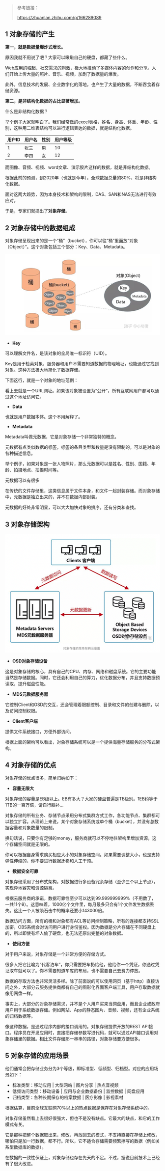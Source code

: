 > 参考链接：
>
> https://zhuanlan.zhihu.com/p/166289089



## 1 对象存储的产生

**第一，就是数据量爆炸式增长。**

原因我就不用说了吧？大家可以瞅瞅自己的硬盘，都藏了些什么。

Web应用的崛起、社交需求的刺激，极大地推动了多媒体内容的创作和分享。人们开始上传大量的照片、音乐、视频，加剧了数据量的爆发。

此外，信息技术的发展、企业数字化的落地，也产生了大量的数据，不断吞食着存储资源。



**第二，是非结构化数据的占比显著增加。**

什么是非结构化数据？

举个例子大家就明白了。我们经常做的excel表格，姓名、身高、体重、年龄、性别，这种用二维表结构可以进行逻辑表达的数据，就是结构化数据。

| 用户ID | 用户名 | 性别 | 用户等级 |
| ------ | ------ | ---- | -------- |
| 1      | 张三   | 男   | 10       |
| 2      | 李四   | 女   | 12       |



而图像、音频、视频、word文章、演示胶片这样的数据，就是非结构化数据。

根据此前的预测，到2020年（也就是今年），全球数据总量的80%，将是非结构化数据。

面对这两大趋势，因为本身技术和架构的限制，DAS、SAN和NAS无法进行有效应对。

于是，专家们就搞出了**对象存储**。



## 2 对象存储中的数据组成

对象存储呈现出来的是一个“桶”（bucket），你可以往“桶”里面放“对象（Object）”。这个对象包括三个部分：Key、Data、Metadata。

![](./image/1.png)

- **Key**

可以理解文件名，是该对象的全局唯一标识符（UID）。

Key是用于检索对象，服务器和用户不需要知道数据的物理地址，也能通过它找到对象。这种方法极大地简化了数据存储。

下面这行，就是一个对象的地址范例：



看上去就是一个URL网址。如果该对象被设置为“公开”，所有互联网用户都可以通过这个地址访问它。

- **Data**

也就是用户数据本体。这个不用解释了。

- **Metadata**

Metadata叫做元数据，它是对象存储一个非常独特的概念。

元数据有点类似数据的标签，标签的条目类型和数量是没有限制的，可以是对象的各种描述信息。

举个例子，如果对象是一张人物照片，那么元数据可以是姓名、性别、国籍、年龄、拍摄地点、拍摄时间等。



元数据可以有很多

在传统的文件存储里，这类信息属于文件本身，和文件一起封装存储。而对象存储中，元数据是独立出来的，并不在数据内部封装。

元数据的好处非常明显，可以大大加快对象的排序，还有分类和查找。



## 3 对象存储架构

![](./image/2.png)

- **OSD对象存储设备**

这是对象存储的核心，具有自己的CPU、内存、网络和磁盘系统。它的主要功能当然是存储数据。同时，它还会利用自己的算力，优化数据分布，并且支持数据预读取，提升磁盘性能。

- **MDS元数据服务器**

它控制Client和OSD的交互，还会管理着限额控制、目录和文件的创建与删除，以及访问控制权限。

- **Client客户端**

提供文件系统接口，方便外部访问。

根据上面的架构可以看出，对象存储系统可以是一个提供海量存储服务的分布式架构。



## 4 对象存储的优点

对象存储的优点很多，简单归纳如下：

- **容量无限大**

对象存储的容量是EB级以上。EB有多大？大家的硬盘普遍是TB级别。1EB约等于1TB的一百万倍，请自行脑补...

对象存储的所有业务、存储节点采用分布式集群方式工作，各功能节点、集群都可以独立扩容。从理论上来说，某个对象存储系统或单个桶（bucket），并没有总数据容量和对象数量的限制。

换句话说，只要你有足够的money，服务商就可以不停地往架构里增加资源，这个存储空间就是无限的。

你可以根据自身需求购买相应大小的对象存储空间。如果需要调整大小，也是支持弹性伸缩的，你不要进行数据迁移和人工干预。

- **数据安全可靠**

对象存储采用了分布式架构，对数据进行多设备冗余存储（至少三个以上节点），实现异地容灾和资源隔离。

根据云服务商的承诺，数据可靠性至少可以达到99.999999999%（不用数了，一共11个9）。这意味着，1000亿个文件里，每月最多只会有1个文件发生数据丢失。这比一个人被陨石击中的概率还要小143000倍。

数据访问方面，所有的桶和对象都有ACL等访问控制策略，所有的连接都支持SSL加密，OBS系统会对访问用户进行身份鉴权。因为数据是分片存储在不同硬盘上的，所以即使有坏人偷了硬盘，也无法还原出完整的对象数据。

- **使用方便**

对于用户来说，对象存储是一个非常方便的存储方式。

很多人把它比喻为“代客泊车”，你只需要把车扔给他，他给你一个凭证，你通过凭证取车就可以了。你不需要知道车库的布局，也不需要自己去费力停放。

数据的存取方法也非常灵活多样。除了前面说的可以使用网页（基于http）直接访问之外，大部分云服务提供商都有自己的图形化界面客户端工具，用户存取数据就像用网盘一样。

事实上，大部分的对象存储需求，并不是个人用户买来当网盘用，而且企业或政府用户用于系统数据存储。例如网站、App的静态图片、音频、视频，还有企业系统的归档数据等。

像这种数据，是通过程序内部的接口调用的。对象存储提供开放的REST API接口。程序员在开发应用时，直接把存储参数写进代码，就可以通过API接口调用对象存储里的数据。相比文件存储那一串串的路径，对象存储要方便很多。



## 5 对象存储的应用场景

他们通常会把存储业务分为3个等级，即标准型、低频型、归档型。对应的应用场景如下：

- 标准类型：移动应用 | 大型网站 | 图片分享 | 热点音视频
- 低频访问类型：移动设备 | 应用与企业数据备份 | 监控数据 | 网盘应用
- 归档类型：各种长期保存的档案数据 | 医疗影像 | 影视素材

根据估算，目前全球互联网70%以上的热点数据是保存在对象存储系统中的。

对象存储虽然看上去很好很强大，但也不是没有缺点。它最大的缺点，和它的工作模式有关。

它是那种把整个数据取出来，修改，再放回去的模式，不支持直接在存储上修改，哪怕只是加一行数据，都不行。所以，它不适合存储需要频繁擦写的数据（例如关系型数据库的数据）。

在数据的一致性保证上，对象存储也存在先天的不足。不过，据说目前技术上已经有了很大改进。